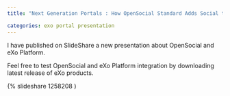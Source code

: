```yaml
---
title: "Next Generation Portals : How OpenSocial Standard Adds Social to the Mix?"

categories: exo portal presentation
---
```

I have published on SlideShare a new presentation about OpenSocial and eXo Platform.

Feel free to test OpenSocial and eXo Platform integration by downloading latest release of eXo products.

{% slideshare 1258208 )
